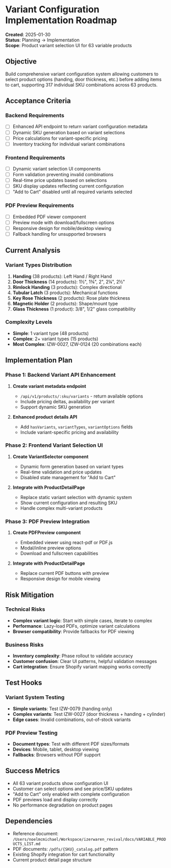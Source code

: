 # Variant Configuration Implementation Roadmap

**Created**: 2025-01-30  
**Status**: Planning → Implementation  
**Scope**: Product variant selection UI for 63 variable products

## Objective

Build comprehensive variant configuration system allowing customers to select product options (handing, door thickness, etc.) before adding items to cart, supporting 317 individual SKU combinations across 63 products.

## Acceptance Criteria

### Backend Requirements
- [ ] Enhanced API endpoint to return variant configuration metadata
- [ ] Dynamic SKU generation based on variant selections  
- [ ] Price calculations for variant-specific pricing
- [ ] Inventory tracking for individual variant combinations

### Frontend Requirements
- [ ] Dynamic variant selection UI components
- [ ] Form validation preventing invalid combinations
- [ ] Real-time price updates based on selections
- [ ] SKU display updates reflecting current configuration
- [ ] "Add to Cart" disabled until all required variants selected

### PDF Preview Requirements  
- [ ] Embedded PDF viewer component
- [ ] Preview mode with download/fullscreen options
- [ ] Responsive design for mobile/desktop viewing
- [ ] Fallback handling for unsupported browsers

## Current Analysis

### Variant Types Distribution
1. **Handing** (38 products): Left Hand / Right Hand
2. **Door Thickness** (14 products): 1½", 1¾", 2", 2¼", 2½"  
3. **Rimlock Handing** (3 products): Complex directional
4. **Tubular Latch** (3 products): Mechanical functions
5. **Key Rose Thickness** (2 products): Rose plate thickness
6. **Magnetic Holder** (2 products): Shape/mount type
7. **Glass Thickness** (1 product): 3/8", 1/2" glass compatibility

### Complexity Levels
- **Simple**: 1 variant type (48 products)
- **Complex**: 2+ variant types (15 products)  
- **Most Complex**: IZW-0027, IZW-0124 (20 combinations each)

## Implementation Plan

### Phase 1: Backend Variant API Enhancement
1. **Create variant metadata endpoint**
   - `/api/v1/products/:sku/variants` - return available options
   - Include pricing deltas, availability per variant
   - Support dynamic SKU generation

2. **Enhanced product details API**
   - Add `hasVariants`, `variantTypes`, `variantOptions` fields
   - Include variant-specific pricing and availability

### Phase 2: Frontend Variant Selection UI
1. **Create VariantSelector component**
   - Dynamic form generation based on variant types
   - Real-time validation and price updates
   - Disabled state management for "Add to Cart"

2. **Integrate with ProductDetailPage**
   - Replace static variant selection with dynamic system
   - Show current configuration and resulting SKU
   - Handle complex multi-variant products

### Phase 3: PDF Preview Integration
1. **Create PDFPreview component**
   - Embedded viewer using react-pdf or PDF.js
   - Modal/inline preview options
   - Download and fullscreen capabilities

2. **Integrate with ProductDetailPage**
   - Replace current PDF buttons with preview
   - Responsive design for mobile viewing

## Risk Mitigation

### Technical Risks
- **Complex variant logic**: Start with simple cases, iterate to complex
- **Performance**: Lazy-load PDFs, optimize variant calculations
- **Browser compatibility**: Provide fallbacks for PDF viewing

### Business Risks  
- **Inventory complexity**: Phase rollout to validate accuracy
- **Customer confusion**: Clear UI patterns, helpful validation messages
- **Cart integration**: Ensure Shopify variant mapping works correctly

## Test Hooks

### Variant System Testing
- **Simple variants**: Test IZW-0079 (handing only)
- **Complex variants**: Test IZW-0027 (door thickness + handing + cylinder)
- **Edge cases**: Invalid combinations, out-of-stock variants

### PDF Preview Testing
- **Document types**: Test with different PDF sizes/formats
- **Devices**: Mobile, tablet, desktop viewing
- **Fallbacks**: Browsers without PDF support

## Success Metrics

- All 63 variant products show configuration UI
- Customer can select options and see price/SKU updates
- "Add to Cart" only enabled with complete configuration
- PDF previews load and display correctly
- No performance degradation on product pages

## Dependencies

- Reference document: `/Users/noelmcmichael/Workspace/izerwaren_revival/docs/VARIABLE_PRODUCTS_LIST.md`
- PDF documents: `/pdfs/{SKU}_catalog.pdf` pattern
- Existing Shopify integration for cart functionality
- Current product detail page structure
